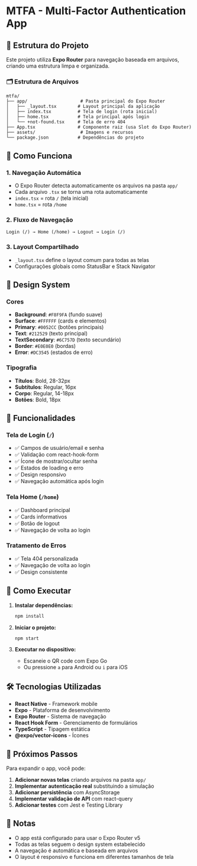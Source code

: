 # MTFA - Multi-Factor Authentication App

## 📱 Estrutura do Projeto

Este projeto utiliza **Expo Router** para navegação baseada em arquivos, criando uma estrutura limpa e organizada.

### 🗂️ Estrutura de Arquivos

```
mtfa/
├── app/                    # Pasta principal do Expo Router
│   ├── _layout.tsx        # Layout principal da aplicação
│   ├── index.tsx          # Tela de login (rota inicial)
│   ├── home.tsx           # Tela principal após login
│   └── +not-found.tsx     # Tela de erro 404
├── App.tsx                # Componente raiz (usa Slot do Expo Router)
├── assets/                 # Imagens e recursos
└── package.json           # Dependências do projeto
```

## 🚀 Como Funciona

### 1. **Navegação Automática**
- O Expo Router detecta automaticamente os arquivos na pasta `app/`
- Cada arquivo `.tsx` se torna uma rota automaticamente
- `index.tsx` = rota `/` (tela inicial)
- `home.tsx` = rota `/home`

### 2. **Fluxo de Navegação**
```
Login (/) → Home (/home) → Logout → Login (/)
```

### 3. **Layout Compartilhado**
- `_layout.tsx` define o layout comum para todas as telas
- Configurações globais como StatusBar e Stack Navigator

## 🎨 Design System

### Cores
- **Background**: `#F8F9FA` (fundo suave)
- **Surface**: `#FFFFFF` (cards e elementos)
- **Primary**: `#0052CC` (botões principais)
- **Text**: `#212529` (texto principal)
- **TextSecondary**: `#6C757D` (texto secundário)
- **Border**: `#E0E0E0` (bordas)
- **Error**: `#DC3545` (estados de erro)

### Tipografia
- **Títulos**: Bold, 28-32px
- **Subtítulos**: Regular, 16px
- **Corpo**: Regular, 14-18px
- **Botões**: Bold, 18px

## 🔧 Funcionalidades

### Tela de Login (`/`)
- ✅ Campos de usuário/email e senha
- ✅ Validação com react-hook-form
- ✅ Ícone de mostrar/ocultar senha
- ✅ Estados de loading e erro
- ✅ Design responsivo
- ✅ Navegação automática após login

### Tela Home (`/home`)
- ✅ Dashboard principal
- ✅ Cards informativos
- ✅ Botão de logout
- ✅ Navegação de volta ao login

### Tratamento de Erros
- ✅ Tela 404 personalizada
- ✅ Navegação de volta ao login
- ✅ Design consistente

## 📱 Como Executar

1. **Instalar dependências:**
   ```bash
   npm install
   ```

2. **Iniciar o projeto:**
   ```bash
   npm start
   ```

3. **Executar no dispositivo:**
   - Escaneie o QR code com Expo Go
   - Ou pressione `a` para Android ou `i` para iOS

## 🛠️ Tecnologias Utilizadas

- **React Native** - Framework mobile
- **Expo** - Plataforma de desenvolvimento
- **Expo Router** - Sistema de navegação
- **React Hook Form** - Gerenciamento de formulários
- **TypeScript** - Tipagem estática
- **@expo/vector-icons** - Ícones

## 🔄 Próximos Passos

Para expandir o app, você pode:

1. **Adicionar novas telas** criando arquivos na pasta `app/`
2. **Implementar autenticação real** substituindo a simulação
3. **Adicionar persistência** com AsyncStorage
4. **Implementar validação de API** com react-query
5. **Adicionar testes** com Jest e Testing Library

## 📝 Notas

- O app está configurado para usar o Expo Router v5
- Todas as telas seguem o design system estabelecido
- A navegação é automática e baseada em arquivos
- O layout é responsivo e funciona em diferentes tamanhos de tela
